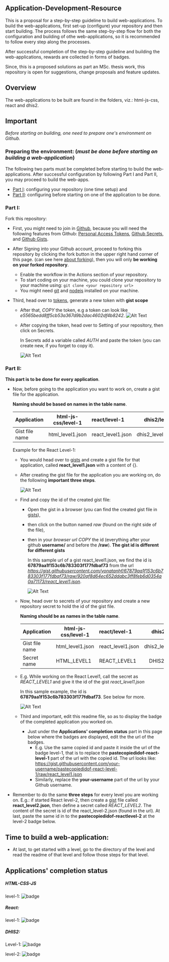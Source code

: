 ## Application-Development-Resource
This is a proposal for a step-by-step guideline to build web-applications. To build the web-applications, first set-up (configure) your repository and then start building. The process follows the same step-by-step flow for both the configuration and building of othe web-applications, so it is recommended to follow every step along the processes.

After successful completion of the step-by-step guideline and building the web-applications, rewards are collected in forms of badges.

Since, this is a proposed solutions as part an MSc. thesis work, this repository is open for suggestions, change proposals and feature updates.

## Overview
 The web-applications to be built are found in the folders, viz.: html-js-css, react and dhis2.

 
## Important
_Before starting on building, one need to prepare one's environment on Github._
### Preparing the environment: (_must be done before starting on building a web-application_)

The following two parts must be completed before starting to build the web-applications. After successful configuration by following Part I and Part II, you may proceed to build the web-apps.

- [Part I](#part-i): configuring your repository (one time setup) and
- [Part II](#part-ii): configuring before starting on one of the application to be done.

### Part I:

Fork this repository:

- First, you might need to join in [Github](https://github.com/join), because you will need the following features from Github: [Personal Access Tokens](https://docs.github.com/en/free-pro-team@latest/github/authenticating-to-github/creating-a-personal-access-token), [Github Secrets](https://docs.github.com/en/free-pro-team@latest/actions/reference/encrypted-secrets), and [Github Gists](https://docs.github.com/en/free-pro-team@latest/github/writing-on-github/creating-gists#about-gists).
- After Signing into your Github account, proceed to forking this repository by clicking the fork button in the upper right hand corner of this page. (can see here [about forking](https://www.youtube.com/watch?v=5oJHRbqEofs)), then you will only **be working on your forked repository**. 
    - Enable the workflow in the Actions section of your repository.
    - To start coding on your machine, you could clone your repository to your machine using:
  `git clone <your repository url>`
    - You might need [git](https://git-scm.com/downloads) and [nodejs](https://nodejs.org/en/download) installed on your machine.

- Third, head over to [tokens](https://github.com/settings/tokens), generate a new token with **gist scope**

  - After that, _COPY_ the token, e.g a token can look like _e5565bedd8ff5cb53a367d9b2dac4602df4b8242_.
    ![Alt Text](./assets/generateNewToken.gif)
  - After copying the token, head over to Setting of your repository, then click on Secrets.

    In Secrets add a variable called _AUTH_ and paste the token (you can create new, if you forget to copy it).

    ![Alt Text](./assets/addSecretVariable-Auth.gif)

### Part II:

**This part is to be done for every application**.

- Now, before going to the application you want to work on, create a gist file for the application.

  **Naming should be based on names in the table name**.

  | Application    | html-js-css/level-1 | react/level-1     |     dhis2/level-1 |   dhis2/evel-2    |
  | -------------- | ------------------- | :---------------- | ----------------: | :---------------: |
  | Gist file name | html_level1.json    | react_level1.json | dhis2_level1.json | dhis2_level2.json |

  Example for the React Level-1:

  - You would head over to [gists](https://gist.github.com) and create a gist file for that application, called **react_level1.json** with a content of {}.
  - After creating the gist file for the application you are working on, do the following **important three steps**.

    ![Alt Text](./assets/sampleReactLevel1.gif)

  - Find and copy the id of the created gist file:

    - Open the gist in a browser (you can find the created gist file in [gists](https://gist.github.com)),
    - then click on the button named _raw_ (found on the right side of the file),
    - then in your _browser url_ _COPY_ the id (everything after your github **username/** and before the **/raw**).
      **The gist id is different for different gists**

      In this sample url of a gist react_level1.json, we find the id is **67879aa1f153c6b783303f177fdbaf73** from the url *https://gist.githubusercontent.com/yonatanhf/67879aa1f153c6b783303f177fdbaf73/raw/920af8d64ec652ddabc3ff8feb6d0354a0a71173/react_level1.json*.

      ![Alt Text](./assets/copyGistID.gif)

  - Now, head over to secrets of your repository and create a new repository secret to hold the id of the gist file.

    **Naming should be as names in the table name**.

    | Application    | html-js-css/level-1 | react/level-1     |     dhis2/level-1 |   dhis2/evel-2    |
    | -------------- | ------------------- | :---------------- | ----------------: | :---------------: |
    | Gist file name | html_level1.json    | react_level1.json | dhis2_level1.json | dhis2_level2.json |
    | Secret name    | HTML_LEVEL1         | REACT_LEVEL1      |      DHIS2_LEVEL1 |   DHIS2_LEVEL2    |

  - E.g. While working on the React Level1, call the secret as _REACT_LEVEL1_ and give it the id of the gist _react_level1.json_

    In this sample example, the id is **67879aa1f153c6b783303f177fdbaf73**. See below for more.

    ![Alt Text](./assets/addSecretVariable-Badge.gif)

  - Third and important, edit this readme file, so as to display the badge of the completed application you worked on.
    - Just under the **Applications' completion status** part in this page below where the badges are displayed, edit the the url of the badges.
      - E.g. Use the same copied id and paste it inside the url of the badge level-1, that is to replace the **pastecopiedidof-react-level-1** part of the url with the copied id. The url looks like: https://gist.githubusercontent.com/your-username/pastecopiedidof-react-level-1/raw/react_level1.json
      - Similarly, replace the **your-username** part of the url by your Github username.

- Remember to do the same **three steps** for every level you are working on. E.g.: if started React level-2, then create a [gist](https://gist.github.com) file called **react_level2.json**, then define a secret called _REACT_LEVEL2_. The content of the secret is id of the react_level-2.json (found in the url). At last, paste the same id in to the **pastecopiedidof-reactlevel-2** at the level-2 badge below.

## Time to build a web-application:

- At last, to get started with a level, go to the directory of the level and read the readme of that level and follow those steps for that level.

## Applications' completion status

##### HTML-CSS-JS

level-1: ![badge](https://img.shields.io/endpoint?url=https://gist.githubusercontent.com/your-username/pastecopiedidof-html-level-1/raw/html_level1.json)

##### React:

level-1: ![badge](https://img.shields.io/endpoint?url=https://gist.githubusercontent.com/your-username/pastecopiedidof-react-level-1/raw/react_level1.json)

##### DHIS2:

Level-1: ![badge](https://img.shields.io/endpoint?url=https://gist.githubusercontent.com/your-username/pastecopiedidof-dhis2-level-1/raw/dhis2_level1.json)

level-2: ![badge](https://img.shields.io/endpoint?url=https://gist.githubusercontent.com/your-username/pastecopiedidof-dhis2-level-2/raw/dhis2_level2.json)

